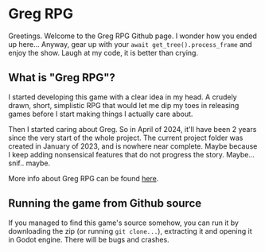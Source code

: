 # Greg RPG

Greetings. Welcome to the Greg RPG Github page. I wonder how you ended up here... Anyway, gear up with your `await get_tree().process_frame` and enjoy the show. Laugh at my code, it is better than crying.


## What is "Greg RPG"?

I started developing this game with a clear idea in my head. A crudely drawn, short, simplistic RPG that would let me dip my toes in releasing games before I start making things I actually care about.

Then I started caring about Greg. So in April of 2024, it'll have been 2 years since the very start of the whole project. The current project folder was created in January of 2023, and is nowhere near complete. Maybe because I keep adding nonsensical features that do not progress the story. Maybe... snif.. maybe.

More info about Greg RPG can be found [here](https://murumart.neocities.org/g/gregrpg).


## Running the game from Github source

If you managed to find this game's source somehow, you can run it by downloading the zip (or running `git clone...`), extracting it and opening it in Godot engine. There will be bugs and crashes.



